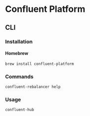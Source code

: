 # Confluent Platform

<!--
https://github.com/dingyanzi/dingyanzi.github.io/blob/master/_posts/2019-02-23-Confluent-%E6%90%AD%E5%BB%BA%E6%96%87%E6%A1%A3.md
https://github.com/real-digital/esque/blob/master/docker-compose.yml
-->

## CLI

### Installation

#### Homebrew

```sh
brew install confluent-platform
```

<!-- #### Linux

```sh
https://packages.confluent.io/archive/5.3/confluent-5.3.1-2.12.tar.gz
``` -->

### Commands

```sh
confluent-rebalancer help
```

### Usage

```sh
confluent-hub
```
